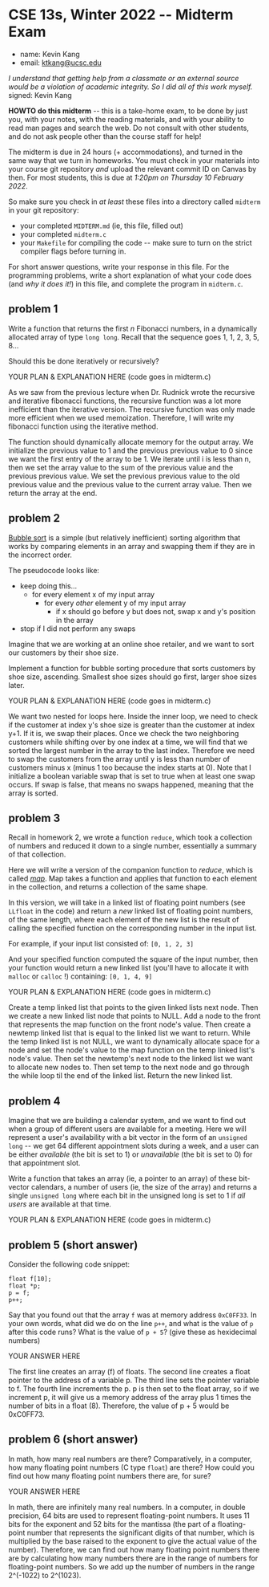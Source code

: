 # CSE 13s, Winter 2022 -- Midterm Exam

  * name: Kevin Kang
  * email: ktkang@ucsc.edu

*I understand that getting help from a classmate or an external source would
be a violation of academic integrity. So I did all of this work myself.*
signed: Kevin Kang


**HOWTO do this midterm** -- this is a take-home exam, to be done by just you,
with your notes, with the reading materials, and with your ability to read man
pages and search the web. Do not consult with other students, and do not ask
people other than the course staff for help!

The midterm is due in 24 hours (+ accommodations), and turned in the same way
that we turn in homeworks. You must check in your materials into your
course git repository *and* upload the relevant commit ID on Canvas by then.
For most students, this is due at *1:20pm on Thursday 10 February 2022*. 

So make sure you check in *at least* these files into a directory called
`midterm` in your git repository:
  * your completed `MIDTERM.md` (ie, this file, filled out)
  * your completed `midterm.c`
  * your `Makefile` for compiling the code -- make sure to turn on the strict
    compiler flags before turning in.

For short answer questions, write your response in this file. For the
programming problems, write a short explanation of what your code does (and *why
it does it!*) in this file, and complete the program in `midterm.c`.

## problem 1

Write a function that returns the first *n* Fibonacci numbers, in a dynamically
allocated array of type `long long`. Recall that the sequence goes 1, 1, 2, 3,
5, 8...

Should this be done iteratively or recursively?

YOUR PLAN & EXPLANATION HERE (code goes in midterm.c)

As we saw from the previous lecture when Dr. Rudnick wrote the recursive and iterative fibonacci functions, the recursive function was a lot more inefficient than the iterative version. The recursive function was only made more efficient when we used memoization. Therefore, I will write my fibonacci function using the iterative method.

The function should dynamically allocate memory for the output array. We initialize the previous value to 1 and the previous previous value to 0 since we want the first entry of the array to be 1. We iterate until i is less than n, then we set the array value to the sum of the previous value and the previous previous value. We set the previous previous value to the old previous value and the previous value to the current array value. Then we return the array at the end.

## problem 2

[Bubble sort](https://en.wikipedia.org/wiki/Bubble_sort) is a simple (but
relatively inefficient) sorting algorithm that works by comparing elements in an
array and swapping them if they are in the incorrect order.

The pseudocode looks like:

* keep doing this...
  * for every element x of my input array
    * for every *other* element y of my input array
      * if x should go before y but does not, swap x and y's position in the
        array
* stop if I did not perform any swaps

Imagine that we are working at an online shoe retailer, and we want to sort our
customers by their shoe size.

Implement a function for bubble sorting procedure that sorts customers by shoe
size, ascending. Smallest shoe sizes should go first, larger shoe sizes later.

YOUR PLAN & EXPLANATION HERE (code goes in midterm.c)

We want two nested for loops here. Inside the inner loop, we need to check if the customer at index y's shoe size is greater than the customer at index y+1. If it is, we swap their places. Once we check the two neighboring customers while shifting over by one index at a time, we will find that we sorted the largest number in the array to the last index. Therefore we need to swap the customers from the array until y is less than number of customers minus x (minus 1 too because the index starts at 0). Note that I initialize a boolean variable swap that is set to true when at least one swap occurs. If swap is false, that means no swaps happened, meaning that the array is sorted.

## problem 3

Recall in homework 2, we wrote a function `reduce`, which took a collection of
numbers and reduced it down to a single number, essentially a summary of that
collection.

Here we will write a version of the companion function to *reduce*, which is
called [*map*](https://en.wikipedia.org/wiki/Map_(higher-order_function)). Map
takes a function and applies that function to each element in the collection,
and returns a collection of the same shape.

In this version, we will take in a linked list of floating point numbers (see
`LLfloat` in the code) and return a *new* linked list of floating point numbers,
of the same length, where each element of the new list is the result of calling
the specified function on the corresponding number in the input list.

For example, if your input list consisted of:
`[0, 1, 2, 3]`

And your specified function computed the square of the input number, then your
function would return a new linked list (you'll have to allocate it with
`malloc` or `calloc` !) containing:
`[0, 1, 4, 9]`

YOUR PLAN & EXPLANATION HERE (code goes in midterm.c)

Create a temp linked list that points to the given linked lists next node. Then we create a new linked list node that points to NULL. Add a node to the front that represents the map function on the front node's value. Then create a newtemp linked list that is equal to the linked list we want to return. While the temp linked list is not NULL, we want to dynamically allocate space for a node and set the node's value to the map function on the temp linked list's node's value. Then set the newtemp's next node to the linked list we want to allocate new nodes to. Then set temp to the next node and go through the while loop til the end of the linked list. Return the new linked list.

## problem 4

Imagine that we are building a calendar system, and we want to find out when a
group of different users are available for a meeting. Here we will represent a
user's availability with a bit vector in the form of an `unsigned long` -- we
get 64 different appointment slots during a week, and a user can be either
*available* (the bit is set to 1) or *unavailable* (the bit is set to 0) for
that appointment slot.

Write a function that takes an array (ie, a pointer to an array) of these
bit-vector calendars, a number of users (ie, the size of the array) and returns
a single `unsigned long` where each bit in the unsigned long is set to 1 if *all
users* are available at that time.

YOUR PLAN & EXPLANATION HERE (code goes in midterm.c)

## problem 5 (short answer)

Consider the following code snippet:

```
float f[10];
float *p;
p = f;
p++;
```

Say that you found out that the array `f` was at memory address `0xC0FF33`. In
your own words, what did we do on the line `p++`, and what is the value of `p`
after this code runs? What is the value of `p + 5`? (give these as hexidecimal
numbers)

YOUR ANSWER HERE

The first line creates an array (f) of floats. The second line creates a float pointer to the address of a variable p. The third line sets the pointer variable to f. The fourth line increments the p. p is then set to the float array, so if we increment p, it will give us a memory address of the array plus 1 times the number of bits in a float (8). Therefore, the value of p + 5 would be 0xC0FF73.

## problem 6 (short answer)
In math, how many real numbers are there? Comparatively, in a computer, how many
floating point numbers (C type `float`) are there? How could you find out how
many floating point numbers there are, for sure?

YOUR ANSWER HERE

In math, there are infinitely many real numbers. In a computer, in double precision, 64 bits are used to represent floating-point numbers. It uses 11 bits for the exponent and 52 bits for the mantissa (the part of a floating-point number that represents the significant digits of that number, which is multiplied by the base raised to the exponent to give the actual value of the number). Therefore, we can find out how many floating point numbers there are by calculating how many numbers there are in the range of numbers for floating-point numbers. So we add up the number of numbers in the range 2^(-1022) to 2^(1023).

